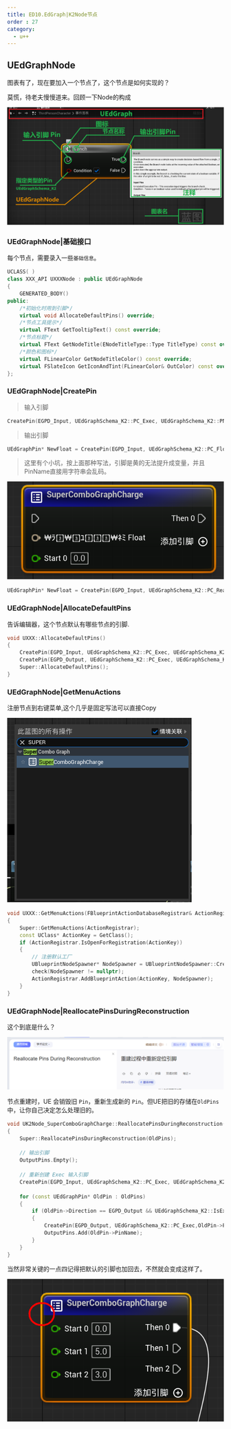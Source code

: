 ```yaml
---
title: ED10.EdGraph|K2Node节点
order : 27
category:
  - u++
---
```


## UEdGraphNode

<chatmessage avatar="../../assets/emoji/hx.png" :avatarWidth="38">
图表有了，现在要加入一个节点了，这个节点是如何实现的？
</chatmessage>

<chatmessage avatar="../../assets/emoji/bqb (2).png" :avatarWidth="40" alignLeft >

莫慌，待老夫慢慢道来。回顾一下Node的构成

</chatmessage>

![](..%2Fassets%2FPIN002.png)

### UEdGraphNode|基础接口

<chatmessage avatar="../../assets/emoji/bqb (2).png" :avatarWidth="40" alignLeft >

每个节点，需要录入一些`基础信息`。

</chatmessage>

```cpp
UCLASS( )
class XXX_API UXXXNode : public UEdGraphNode
{
	GENERATED_BODY()
public:
	/*初始化时用到引脚*/
	virtual void AllocateDefaultPins() override;
	/*节点工具提示*/
	virtual FText GetTooltipText() const override;
	/*节点标题*/
	virtual FText GetNodeTitle(ENodeTitleType::Type TitleType) const override;
	/*颜色和图标*/
	virtual FLinearColor GetNodeTitleColor() const override;
	virtual FSlateIcon GetIconAndTint(FLinearColor& OutColor) const override;
};
```

### UEdGraphNode|CreatePin

>输入引脚

```cpp
CreatePin(EGPD_Input, UEdGraphSchema_K2::PC_Exec, UEdGraphSchema_K2::PN_Execute);
```

>输出引脚

```cpp
UEdGraphPin* NewFloat = CreatePin(EGPD_Input, UEdGraphSchema_K2::PC_Float,UEdGraphSchema_K2::PN_Then);
```

>这里有个小坑，按上面那种写法，引脚是黄的无法提升成变量，并且PinName直接用字符串会乱码。

![](..%2Fassets%2FPIN001.png)

```cpp
UEdGraphPin* NewFloat = CreatePin(EGPD_Input, UEdGraphSchema_K2::PC_Real,UEdGraphSchema_K2::PC_Float, UEdGraphSchema_K2::PN_Then);
```


### UEdGraphNode|AllocateDefaultPins

<chatmessage avatar="../../assets/emoji/bqb (2).png" :avatarWidth="40" alignLeft >
告诉编辑器，这个节点默认有哪些节点的引脚.
</chatmessage>

```cpp
void UXXX::AllocateDefaultPins()
{
    CreatePin(EGPD_Input, UEdGraphSchema_K2::PC_Exec, UEdGraphSchema_K2::PN_Execute);
    CreatePin(EGPD_Output, UEdGraphSchema_K2::PC_Exec, UEdGraphSchema_K2::PN_Then);
    Super::AllocateDefaultPins();
}

```

### UEdGraphNode|GetMenuActions

<chatmessage avatar="../../assets/emoji/bqb (2).png" :avatarWidth="40" alignLeft >
注册节点到右键菜单,这个几乎是固定写法可以直接Copy
</chatmessage>

![](..%2Fassets%2FPIN003.png)

```cpp
void UXXX::GetMenuActions(FBlueprintActionDatabaseRegistrar& ActionRegistrar) const
{
	Super::GetMenuActions(ActionRegistrar);
	const UClass* ActionKey = GetClass();
	if (ActionRegistrar.IsOpenForRegistration(ActionKey))
	{
		// 注册默认工厂
		UBlueprintNodeSpawner* NodeSpawner = UBlueprintNodeSpawner::Create(GetClass());
		check(NodeSpawner != nullptr);
		ActionRegistrar.AddBlueprintAction(ActionKey, NodeSpawner);
	}
}
```

### UEdGraphNode|ReallocatePinsDuringReconstruction

<chatmessage avatar="../../assets/emoji/hx.png" :avatarWidth="38">
这个到底是什么？
</chatmessage>

![](..%2Fassets%2FPIN004.png)

<chatmessage avatar="../../assets/emoji/bqb (2).png" :avatarWidth="40" alignLeft >

节点重建时，UE 会销毁旧 `Pin`，重新生成新的 `Pin`。但UE把旧的存储在`OldPins`中，让你自己决定怎么处理旧的。

</chatmessage>



```cpp
void UK2Node_SuperComboGraphCharge::ReallocatePinsDuringReconstruction(TArray<UEdGraphPin*>& OldPins)
{
	Super::ReallocatePinsDuringReconstruction(OldPins);
	
	// 输出引脚
	OutputPins.Empty();
	
	// 重新创建 Exec 输入引脚
	CreatePin(EGPD_Input, UEdGraphSchema_K2::PC_Exec, UEdGraphSchema_K2::PN_Execute);

	for (const UEdGraphPin* OldPin : OldPins)
	{
		if (OldPin->Direction == EGPD_Output && UEdGraphSchema_K2::IsExecPin(*OldPin))
		{
			CreatePin(EGPD_Output, UEdGraphSchema_K2::PC_Exec,OldPin->PinName);
			OutputPins.Add(OldPin->PinName);
		}
	}
}
```

<chatmessage avatar="../../assets/emoji/bqb (2).png" :avatarWidth="40" alignLeft >
当然非常关键的一点四记得把默认的引脚也加回去，不然就会变成这样了。
</chatmessage>

![](..%2Fassets%2FPIN005.png)